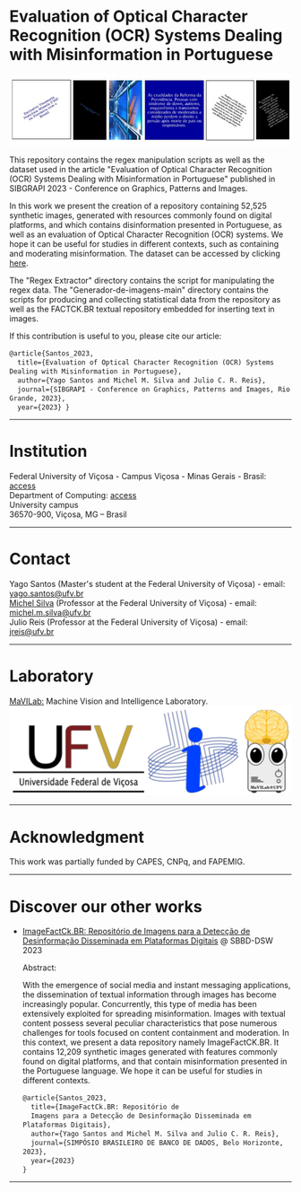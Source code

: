 <h1>Evaluation of Optical Character Recognition (OCR) Systems Dealing with Misinformation in Portuguese</h1>

![alt text](https://github.com/MaVILab-UFV/OCR-eval-for-misinformation-SIBGRAPI-2023/blob/main/resources/Exemplos.jpg?raw=true)

This repository contains the regex manipulation scripts as well as the dataset used in the article "Evaluation of Optical Character Recognition (OCR) Systems Dealing with Misinformation in Portuguese" published in SIBGRAPI 2023 - Conference on Graphics, Patterns and Images.

In this work we present the creation of a repository containing 52,525 synthetic images, generated with resources commonly found on digital platforms, and which contains disinformation presented in Portuguese, as well as an evaluation of Optical Character Recognition (OCR) systems. We hope it can be useful for studies in different contexts, such as containing and moderating misinformation. The dataset can be accessed by clicking [here](https://doi.org/10.5281/zenodo.8247981).

The "Regex Extractor" directory contains the script for manipulating the regex data. The "Generador-de-imagens-main" directory contains the scripts for producing and collecting statistical data from the repository as well as the FACTCK.BR textual repository embedded for inserting text in images.

If this contribution is useful to you, please cite our article:

```
@article{Santos_2023,
  title={Evaluation of Optical Character Recognition (OCR) Systems Dealing with Misinformation in Portuguese},
  author={Yago Santos and Michel M. Silva and Julio C. R. Reis},
  journal={SIBGRAPI - Conference on Graphics, Patterns and Images, Rio Grande, 2023},
  year={2023} }
```

---

# Institution  

Federal University of Viçosa - Campus Viçosa - Minas Gerais - Brasil: [access](https://www.ufv.br/)  
Department of Computing: [access](https://www2.dpi.ufv.br/)  
University campus  
36570-900, Viçosa, MG – Brasil  

---

# Contact  

Yago Santos (Master's student at the Federal University of Viçosa) - email: yago.santos@ufv.br  
[Michel Silva](https://michelmelosilva.github.io/) (Professor at the Federal University of Viçosa) - email: michel.m.silva@ufv.br  
Julio Reis (Professor at the Federal University of Viçosa) - email: jreis@ufv.br  

---

# Laboratory  

[MaVILab:](https://mavilab-ufv.github.io/) Machine Vision and Intelligence Laboratory.    
![alt text](https://github.com/MaVILab-UFV/OCR-eval-for-misinformation-SIBGRAPI-2023/blob/main/resources/Logomarcas.png?raw=true)

---

# Acknowledgment  

This work was partially funded by CAPES, CNPq, and FAPEMIG.  

---

# Discover our other works  

- [ImageFactCk.BR: Repositório de Imagens para a Detecção de Desinformação Disseminada em Plataformas Digitais](https://github.com/MaVILab-UFV/ImageFactCk.br-dataset-SBBD-DSW-2023) @ SBBD-DSW 2023  
  
  Abstract:
  
  With the emergence of social media and instant messaging applications, the dissemination of textual information through images has become increasingly popular. Concurrently, this type of media has been extensively exploited for spreading misinformation. Images with textual content possess several peculiar characteristics that pose numerous challenges for tools focused on content containment and moderation. In this context, we present a data repository namely ImageFactCK.BR. It contains 12,209 synthetic images generated with features commonly found on digital platforms, and that contain misinformation presented in the Portuguese language. We hope it can be useful for studies in different contexts.
  
  ```
  @article{Santos_2023,
    title={ImageFactCk.BR: Repositório de 
    Imagens para a Detecção de Desinformação Disseminada em Plataformas Digitais},
    author={Yago Santos and Michel M. Silva and Julio C. R. Reis},
    journal={SIMPÓSIO BRASILEIRO DE BANCO DE DADOS, Belo Horizonte, 2023},
    year={2023}
  }
  ```

---

